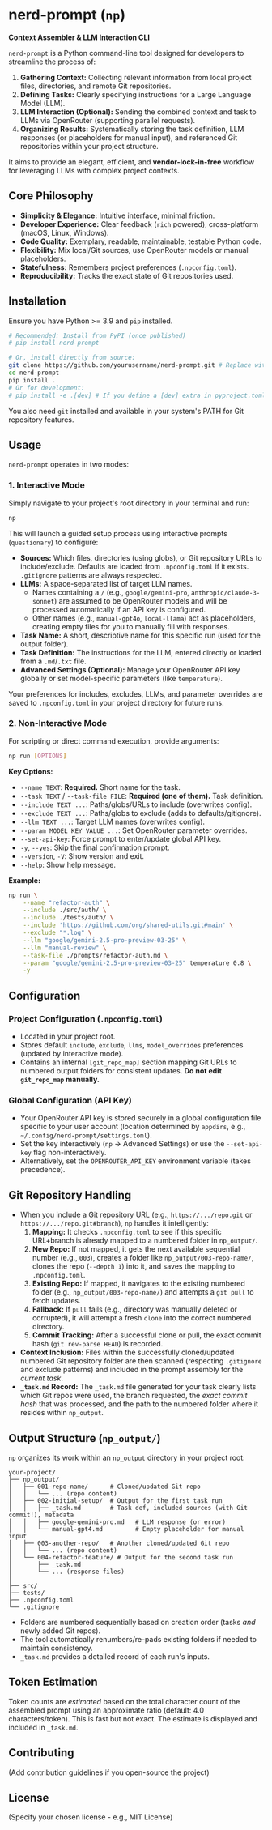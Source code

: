 # nerd-prompt (`np`)

**Context Assembler & LLM Interaction CLI**

`nerd-prompt` is a Python command-line tool designed for developers to streamline the process of:

1.  **Gathering Context:** Collecting relevant information from local project files, directories, and remote Git repositories.
2.  **Defining Tasks:** Clearly specifying instructions for a Large Language Model (LLM).
3.  **LLM Interaction (Optional):** Sending the combined context and task to LLMs via OpenRouter (supporting parallel requests).
4.  **Organizing Results:** Systematically storing the task definition, LLM responses (or placeholders for manual input), and referenced Git repositories within your project structure.

It aims to provide an elegant, efficient, and **vendor-lock-in-free** workflow for leveraging LLMs with complex project contexts.

## Core Philosophy

*   **Simplicity & Elegance:** Intuitive interface, minimal friction.
*   **Developer Experience:** Clear feedback (`rich` powered), cross-platform (macOS, Linux, Windows).
*   **Code Quality:** Exemplary, readable, maintainable, testable Python code.
*   **Flexibility:** Mix local/Git sources, use OpenRouter models or manual placeholders.
*   **Statefulness:** Remembers project preferences (`.npconfig.toml`).
*   **Reproducibility:** Tracks the exact state of Git repositories used.

## Installation

Ensure you have Python >= 3.9 and `pip` installed.

```bash
# Recommended: Install from PyPI (once published)
# pip install nerd-prompt

# Or, install directly from source:
git clone https://github.com/yourusername/nerd-prompt.git # Replace with actual URL
cd nerd-prompt
pip install .
# Or for development:
# pip install -e .[dev] # If you define a [dev] extra in pyproject.toml for test deps
```

You also need `git` installed and available in your system's PATH for Git repository features.

## Usage

`nerd-prompt` operates in two modes:

### 1. Interactive Mode

Simply navigate to your project's root directory in your terminal and run:

```bash
np
```

This will launch a guided setup process using interactive prompts (`questionary`) to configure:

*   **Sources:** Which files, directories (using globs), or Git repository URLs to include/exclude. Defaults are loaded from `.npconfig.toml` if it exists. `.gitignore` patterns are always respected.
*   **LLMs:** A space-separated list of target LLM names.
    *   Names containing a `/` (e.g., `google/gemini-pro`, `anthropic/claude-3-sonnet`) are assumed to be OpenRouter models and will be processed automatically if an API key is configured.
    *   Other names (e.g., `manual-gpt4o`, `local-llama`) act as placeholders, creating empty files for you to manually fill with responses.
*   **Task Name:** A short, descriptive name for this specific run (used for the output folder).
*   **Task Definition:** The instructions for the LLM, entered directly or loaded from a `.md`/`.txt` file.
*   **Advanced Settings (Optional):** Manage your OpenRouter API key globally or set model-specific parameters (like `temperature`).

Your preferences for includes, excludes, LLMs, and parameter overrides are saved to `.npconfig.toml` in your project directory for future runs.

### 2. Non-Interactive Mode

For scripting or direct command execution, provide arguments:

```bash
np run [OPTIONS]
```

**Key Options:**

*   `--name TEXT`: **Required.** Short name for the task.
*   `--task TEXT` / `--task-file FILE`: **Required (one of them).** Task definition.
*   `--include TEXT ...`: Paths/globs/URLs to include (overwrites config).
*   `--exclude TEXT ...`: Paths/globs to exclude (adds to defaults/gitignore).
*   `--llm TEXT ...`: Target LLM names (overwrites config).
*   `--param MODEL KEY VALUE ...`: Set OpenRouter parameter overrides.
*   `--set-api-key`: Force prompt to enter/update global API key.
*   `-y`, `--yes`: Skip the final confirmation prompt.
*   `--version`, `-V`: Show version and exit.
*   `--help`: Show help message.

**Example:**

```bash
np run \
    --name "refactor-auth" \
    --include ./src/auth/ \
    --include ./tests/auth/ \
    --include 'https://github.com/org/shared-utils.git#main' \
    --exclude "*.log" \
    --llm "google/gemini-2.5-pro-preview-03-25" \
    --llm "manual-review" \
    --task-file ./prompts/refactor-auth.md \
    --param "google/gemini-2.5-pro-preview-03-25" temperature 0.8 \
    -y
```

## Configuration

### Project Configuration (`.npconfig.toml`)

*   Located in your project root.
*   Stores default `include`, `exclude`, `llms`, `model_overrides` preferences (updated by interactive mode).
*   Contains an internal `[git_repo_map]` section mapping Git URLs to numbered output folders for consistent updates. **Do not edit `git_repo_map` manually.**

### Global Configuration (API Key)

*   Your OpenRouter API key is stored securely in a global configuration file specific to your user account (location determined by `appdirs`, e.g., `~/.config/nerd-prompt/settings.toml`).
*   Set the key interactively (`np` -> Advanced Settings) or use the `--set-api-key` flag non-interactively.
*   Alternatively, set the `OPENROUTER_API_KEY` environment variable (takes precedence).

## Git Repository Handling

*   When you include a Git repository URL (e.g., `https://.../repo.git` or `https://.../repo.git#branch`), `np` handles it intelligently:
    1.  **Mapping:** It checks `.npconfig.toml` to see if this specific URL+branch is already mapped to a numbered folder in `np_output/`.
    2.  **New Repo:** If not mapped, it gets the next available sequential number (e.g., `003`), creates a folder like `np_output/003-repo-name/`, clones the repo (`--depth 1`) into it, and saves the mapping to `.npconfig.toml`.
    3.  **Existing Repo:** If mapped, it navigates to the existing numbered folder (e.g., `np_output/003-repo-name/`) and attempts a `git pull` to fetch updates.
    4.  **Fallback:** If `pull` fails (e.g., directory was manually deleted or corrupted), it will attempt a fresh `clone` into the correct numbered directory.
    5.  **Commit Tracking:** After a successful clone or pull, the exact commit hash (`git rev-parse HEAD`) is recorded.
*   **Context Inclusion:** Files within the successfully cloned/updated numbered Git repository folder are then scanned (respecting `.gitignore` and exclude patterns) and included in the prompt assembly for the *current task*.
*   **`_task.md` Record:** The `_task.md` file generated for your task clearly lists which Git repos were used, the branch requested, the *exact commit hash* that was processed, and the path to the numbered folder where it resides within `np_output`.

## Output Structure (`np_output/`)

`np` organizes its work within an `np_output` directory in your project root:

```
your-project/
├── np_output/
│   ├── 001-repo-name/      # Cloned/updated Git repo
│   │   └── ... (repo content)
│   ├── 002-initial-setup/  # Output for the first task run
│   │   ├── _task.md        # Task def, included sources (with Git commit!), metadata
│   │   ├── google-gemini-pro.md   # LLM response (or error)
│   │   └── manual-gpt4.md         # Empty placeholder for manual input
│   ├── 003-another-repo/   # Another cloned/updated Git repo
│   │   └── ... (repo content)
│   └── 004-refactor-feature/ # Output for the second task run
│       ├── _task.md
│       └── ... (response files)
│
├── src/
├── tests/
├── .npconfig.toml
└── .gitignore
```

*   Folders are numbered sequentially based on creation order (tasks *and* newly added Git repos).
*   The tool automatically renumbers/re-pads existing folders if needed to maintain consistency.
*   `_task.md` provides a detailed record of each run's inputs.

## Token Estimation

Token counts are *estimated* based on the total character count of the assembled prompt using an approximate ratio (default: 4.0 characters/token). This is fast but not exact. The estimate is displayed and included in `_task.md`.

## Contributing

(Add contribution guidelines if you open-source the project)

## License

(Specify your chosen license - e.g., MIT License) 